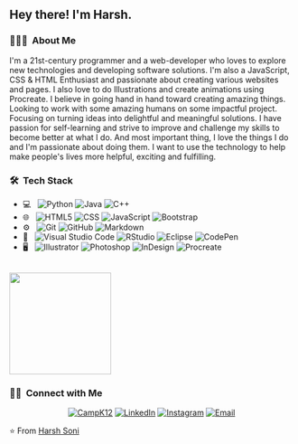 
<h2> Hey there! I'm Harsh.</h2>

<h3> 👨🏻‍💻 &nbsp;About Me </h3>

I'm a 21st-century programmer and a web-developer who loves to explore new technologies and developing software solutions. I'm also a JavaScript, CSS & HTML Enthusiast and passionate about creating various websites and pages. I also love to do Illustrations and create animations using Procreate.
I believe in going hand in hand toward creating amazing things. Looking to work with some amazing humans on some impactful project. Focusing on turning ideas into delightful and meaningful solutions. I have passion for self-learning and strive to improve and challenge my skills to become better at what I do. And most important thing, I love the things I do and I'm passionate about doing them.
I want to use the technology to help make people's lives more helpful, exciting and fulfilling.

<h3> 🛠 &nbsp;Tech Stack</h3>

- 💻 &nbsp;
  ![Python](https://img.shields.io/badge/-Python-333333?style=flat&logo=python)
  ![Java](https://img.shields.io/badge/-Java-333333?style=flat&logo=Java&logoColor=007396)
  ![C++](https://img.shields.io/badge/-C++-333333?style=flat&logo=C%2B%2B&logoColor=00599C)
- 🌐 &nbsp;
  ![HTML5](https://img.shields.io/badge/-HTML5-333333?style=flat&logo=HTML5)
  ![CSS](https://img.shields.io/badge/-CSS-333333?style=flat&logo=CSS3&logoColor=1572B6)
  ![JavaScript](https://img.shields.io/badge/-JavaScript-333333?style=flat&logo=javascript)
  ![Bootstrap](https://img.shields.io/badge/-Bootstrap-333333?style=flat&logo=bootstrap&logoColor=563D7C)
- ⚙️ &nbsp;
  ![Git](https://img.shields.io/badge/-Git-333333?style=flat&logo=git)
  ![GitHub](https://img.shields.io/badge/-GitHub-333333?style=flat&logo=github)
  ![Markdown](https://img.shields.io/badge/-Markdown-333333?style=flat&logo=markdown)
- 🔧 &nbsp;
  ![Visual Studio Code](https://img.shields.io/badge/-Visual%20Studio%20Code-333333?style=flat&logo=visual-studio-code&logoColor=007ACC)
  ![RStudio](https://img.shields.io/badge/-RStudio-333333?style=flat&logo=rstudio)
  ![Eclipse](https://img.shields.io/badge/-Eclipse-333333?style=flat&logo=eclipse-ide&logoColor=2C2255)
  ![CodePen](https://img.shields.io/badge/-CodePen-333333?style=flat&logo=CodePen-ide&logoColor=2C2255)
- 🖥 &nbsp;
  ![Illustrator](https://img.shields.io/badge/-Illustrator-333333?style=flat&logo=adobe-illustrator)
  ![Photoshop](https://img.shields.io/badge/-Photoshop-333333?style=flat&logo=adobe-photoshop)
  ![InDesign](https://img.shields.io/badge/-InDesign-333333?style=flat&logo=adobe-indesign)
  ![Procreate](https://img.shields.io/badge/-Procreate-333333?style=flat&logo=adobe-Procreate)

<br/>

<a href="https://github.com/SoHarshh">
  <img height="180em" src="https://github-readme-stats.vercel.app/api?username=SoHarshh&theme=buefy&show_icons=true" />
<!--   <img height="180em" src="https://github-readme-stats.vercel.app/api/top-langs/?username=SoHarshh&theme=buefy&layout=compact" /> -->
</a>

<br/>

<h3> 🤝🏻 &nbsp;Connect with Me </h3>

<p align="center">
<a href="https://campk12.com/profile/harsh.soni"><img alt="CampK12" src="https://img.shields.io/badge/CampK12-Harsh Soni-blue?style=flat-square&logo=google-chrome"></a>
<a href="https://www.linkedin.com/in/harsh-soni-4005231b8/"><img alt="LinkedIn" src="https://img.shields.io/badge/LinkedIn-HARSH SONI-blue?style=flat-square&logo=linkedin"></a>
<a href="https://www.instagram.com/sip.swallow.shuttle/"><img alt="Instagram" src="https://img.shields.io/badge/Instagram-Sip.Swallow.Shuttle-blue?style=flat-square&logo=instagram"></a>
<a href="mailto:Soni.harsh0707@gmail.com"><img alt="Email" src="https://img.shields.io/badge/Email-Soni.harsh0707@gmail.com-blue?style=flat-square&logo=gmail"></a>
</p>

⭐️ From [Harsh Soni](https://github.com/SoHarshh)
